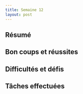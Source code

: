 ```yaml
---
title: Semaine 12
layout: post
---
```


## Résumé

## Bon coups et réussites

## Difficultés et défis

## Tâches effectuées

